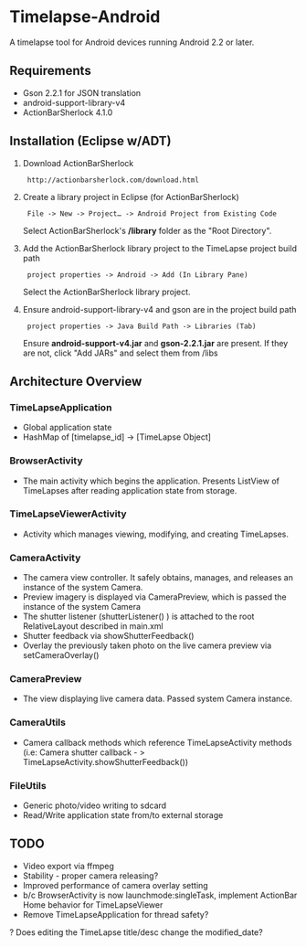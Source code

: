 Timelapse-Android
=================

A timelapse tool for Android devices running Android 2.2 or later.

Requirements
------------
+ Gson 2.2.1 for JSON translation
+ android-support-library-v4
+ ActionBarSherlock 4.1.0

Installation (Eclipse w/ADT)
------------

1. Download ActionBarSherlock
		
		http://actionbarsherlock.com/download.html
		
2. Create a library project in Eclipse (for ActionBarSherlock)
		
		File -> New -> Project… -> Android Project from Existing Code
   Select ActionBarSherlock's **/library** folder as the "Root Directory".

3. Add the ActionBarSherlock library project to the TimeLapse project build path

		project properties -> Android -> Add (In Library Pane)
	Select the ActionBarSherlock library project.
	
4. Ensure android-support-library-v4 and gson are in the project build path

		project properties -> Java Build Path -> Libraries (Tab)
	
	Ensure **android-support-v4.jar** and **gson-2.2.1.jar** are present. If they are not, click  "Add JARs" and select them from <TimeLapse root>/libs


Architecture Overview
---------------------
### TimeLapseApplication ###
+ Global application state
+ HashMap of [timelapse_id] -> [TimeLapse Object]

### BrowserActivity ###
+ The main activity which begins the application. Presents ListView of TimeLapses after reading application state from storage.

### TimeLapseViewerActivity ###
+ Activity which manages viewing, modifying, and creating TimeLapses.

### CameraActivity ###
+ The camera view controller. It safely obtains, manages, and releases
an instance of the system Camera. 
+ Preview imagery is displayed via CameraPreview, which is passed the instance of the system Camera
+ The shutter listener (shutterListener() ) is attached to the root RelativeLayout described in main.xml 
+ Shutter feedback via showShutterFeedback()
+ Overlay the previously taken photo on the live camera preview via setCameraOverlay()
  
### CameraPreview ###
+ The view displaying live camera data. Passed system Camera instance.
   
### CameraUtils ###
+ Camera callback methods which reference TimeLapseActivity methods (i.e: Camera shutter callback - > TimeLapseActivity.showShutterFeedback())
   
### FileUtils ###
+ Generic photo/video writing to sdcard
+ Read/Write application state from/to external storage




TODO
----
+ Video export via ffmpeg
+ Stability - proper camera releasing?
+ Improved performance of camera overlay setting
+ b/c BrowserActivity is now launchmode:singleTask, implement ActionBar Home behavior for TimeLapseViewer
+ Remove TimeLapseApplication for thread safety?


? Does editing the TimeLapse title/desc change the modified_date?